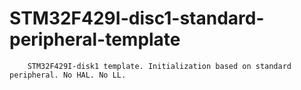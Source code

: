 # STM32F429I-disc1-standard-peripheral-template

        STM32F429I-disk1 template. Initialization based on standard peripheral. No HAL. No LL.
